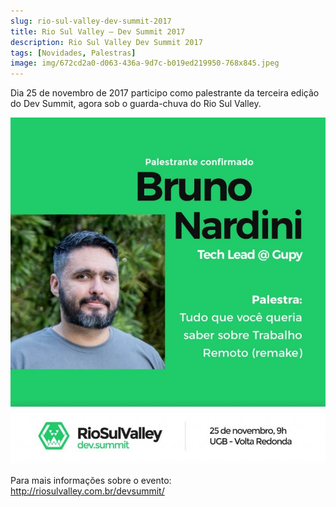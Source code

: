 ```yaml
---
slug: rio-sul-valley-dev-summit-2017
title: Rio Sul Valley – Dev Summit 2017
description: Rio Sul Valley Dev Summit 2017
tags: [Novidades, Palestras]
image: img/672cd2a0-d063-436a-9d7c-b019ed219950-768x845.jpeg
---
```


Dia 25 de novembro de 2017 participo como palestrante da terceira edição do Dev Summit, agora sob o guarda-chuva do Rio Sul Valley.

<!--truncate-->

![Palestrante confimado: Bruno Nardini](../static/img/672cd2a0-d063-436a-9d7c-b019ed219950-768x845.jpeg)

Para mais informações sobre o evento: http://riosulvalley.com.br/devsummit/

